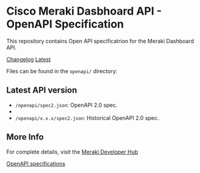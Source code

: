 # Cisco Meraki Dasbhoard API - OpenAPI Specification

This repository contains Open API specificatrion for the Meraki Dashboard API.


[Changelog](openapi/changelog.md)
[Latest](openapi/spec2.json)

Files can be found in the `openapi/` directory:

## Latest API version
* `/openapi/spec2.json`: OpenAPI 2.0 spec.
* 
* `/openapi/x.x.x/spec2.json`: Historical OpenAPI 2.0 spec.

## More Info
For complete details, visit the [Meraki Developer Hub](https://meraki.io)

[OpenAPI specifications](https://github.com/OAI/OpenAPI-Specification)